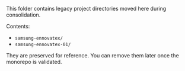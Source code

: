 This folder contains legacy project directories moved here during consolidation.

Contents:

- `samsung-ennovatex/`
- `samsung-ennovatex-01/`

They are preserved for reference. You can remove them later once the monorepo is validated.
